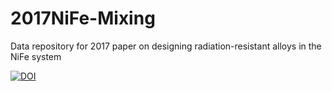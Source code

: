 # 2017NiFe-Mixing
Data repository for 2017 paper on designing radiation-resistant alloys in the NiFe system

<a href="https://www.zenodo.org/badge/latestdoi/101212641"><img src="https://www.zenodo.org/badge/101212641.svg" alt="DOI"></a>
